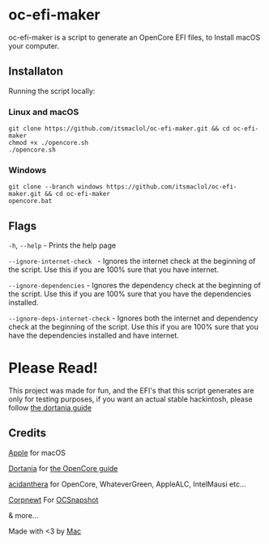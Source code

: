 # oc-efi-maker
oc-efi-maker is a script to generate an OpenCore EFI files, to Install macOS your computer.
## Installaton
Running the script locally:
### Linux and macOS

```
git clone https://github.com/itsmaclol/oc-efi-maker.git && cd oc-efi-maker
chmod +x ./opencore.sh
./opencore.sh
```
### Windows

```
git clone --branch windows https://github.com/itsmaclol/oc-efi-maker.git && cd oc-efi-maker
opencore.bat
```
## Flags
`-h`, `--help` - Prints the help page

`--ignore-internet-check ` - Ignores the internet check at the beginning of the script. Use this if you are 100% sure that you have internet.

`--ignore-dependencies` - Ignores the dependency check at the beginning of the script. Use this if you are 100% sure that you have the dependencies installed.

`--ignore-deps-internet-check` - Ignores both the internet and dependency check at the beginning of the script. Use this if you are 100% sure that you have the dependencies installed and have internet.

# Please Read!
This project was made for fun, and the EFI's that this script generates are only for testing purposes, if you want an actual stable hackintosh, please follow [the dortania guide](https://dortania.github.io/OpenCore-Install-Guide)

## Credits
[Apple](https://www.apple.com) for macOS

[Dortania](https://github.com/dortania) for [the OpenCore guide](https://dortania.github.io/OpenCore-Install-Guide)

[acidanthera](https://github.com/acidanthera) for OpenCore, WhateverGreen, AppleALC, IntelMausi etc...

[Corpnewt](https://github.com/corpnewt) For [OCSnapshot](https://github.com/corpnewt/OCSnapshot)

& more...

Made with <3 by [Mac](https://github.com/itsmaclol)
